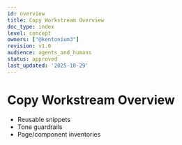 ```yaml
---
id: overview
title: Copy Workstream Overview
doc_type: index
level: concept
owners: ["@kentonium3"]
revision: v1.0
audience: agents_and_humans
status: approved
last_updated: '2025-10-29'
---
```


# Copy Workstream Overview

- Reusable snippets
- Tone guardrails
- Page/component inventories
